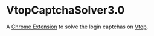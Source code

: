 # VtopCaptchaSolver3.0

A [Chrome Extension](https://chrome.google.com/webstore/detail/vtop-captcha-solver/balpfhmdaaahhppiijcgaemeoeojejam) to solve the login captchas on [Vtop](https://vtop.vit.ac.in/vtop/open/page).
